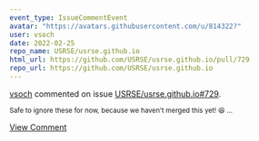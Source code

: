 ```yaml
---
event_type: IssueCommentEvent
avatar: "https://avatars.githubusercontent.com/u/814322?"
user: vsoch
date: 2022-02-25
repo_name: USRSE/usrse.github.io
html_url: https://github.com/USRSE/usrse.github.io/pull/729
repo_url: https://github.com/USRSE/usrse.github.io
---
```


<a href='https://github.com/vsoch' target='_blank'>vsoch</a> commented on issue <a href='https://github.com/USRSE/usrse.github.io/pull/729' target='_blank'>USRSE/usrse.github.io#729</a>.

<small>Safe to ignore these for now, because we haven't merged this yet! :laughing: ...</small>

<a href='https://github.com/USRSE/usrse.github.io/pull/729' target='_blank'>View Comment</a>